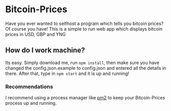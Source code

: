 # Bitcoin-Prices
Have you ever wanted to selfhost a program which tells you bitcoin prices? Of course you have!
This is a simple to run web app which displays bitcoin prices in USD, GBP and YNG

## How do I work machine?
Its easy. Simply download me, run `npm install`, then make sure you have changed the config.json.example to config.json and entered all the details in there. After that, type in `npm start`
and it is up and running!
### Recommendations
I recommend using a process manager like [pm2](http://pm2.keymetrics.io/) to keep your Bitcoin-Prices process up and running.


